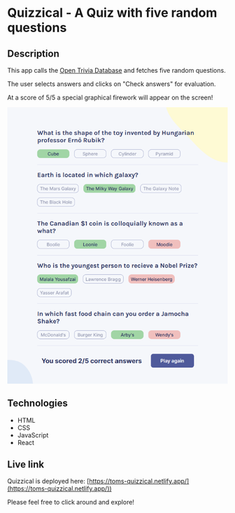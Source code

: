 # Quizzical - A Quiz with five random questions

## Description
This app calls the [Open Trivia Database](https://opentdb.com/) and fetches five random questions.

The user selects answers and clicks on "Check answers" for evaluation.

At a score of 5/5 a special graphical firework will appear on the screen!

![Screen shot of Quizzical app](./quizzical.png)

## Technologies
- HTML
- CSS
- JavaScript
- React

## Live link
Quizzical is deployed here:
[https://toms-quizzical.netlify.app/](https://toms-quizzical.netlify.app/))

Please feel free to click around and explore!
